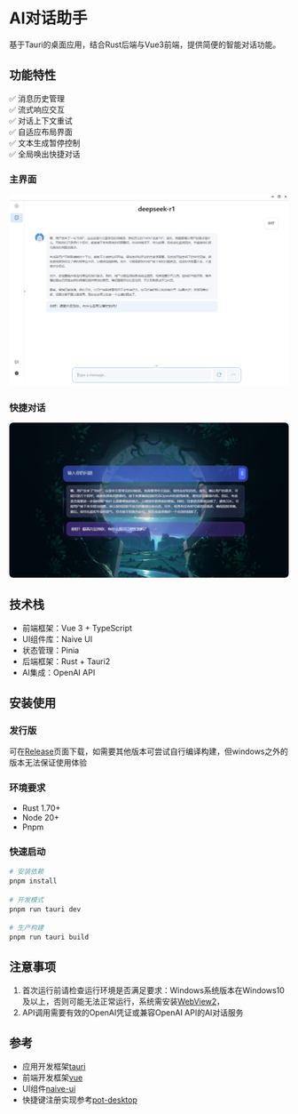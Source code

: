 # AI对话助手

基于Tauri的桌面应用，结合Rust后端与Vue3前端，提供简便的智能对话功能。

## 功能特性

✅ 消息历史管理  
✅ 流式响应交互  
✅ 对话上下文重试  
✅ 自适应布局界面  
✅ 文本生成暂停控制  
✅ 全局唤出快捷对话
### 主界面

![主界面](https://github.com/Yoak3n/ai-partner/blob/main/docs/main.png?raw=true)

### 快捷对话

![快捷对话](https://github.com/Yoak3n/ai-partner/blob/main/docs/dialog.png?raw=true)

## 技术栈

- 前端框架：Vue 3 + TypeScript
- UI组件库：Naive UI
- 状态管理：Pinia
- 后端框架：Rust + Tauri2
- AI集成：OpenAI API

## 安装使用
### 发行版
可在[Release](https://github.com/Yoak3n/ai-partner/releases)页面下载，如需要其他版本可尝试自行编译构建，但windows之外的版本无法保证使用体验

### 环境要求
- Rust 1.70+
- Node 20+
- Pnpm

### 快速启动
```bash
# 安装依赖
pnpm install

# 开发模式
pnpm run tauri dev

# 生产构建
pnpm run tauri build
```

## 注意事项
1. 首次运行前请检查运行环境是否满足要求：Windows系统版本在Windows10及以上，否则可能无法正常运行，系统需安装[WebView2](https://developer.microsoft.com/zh-cn/microsoft-edge/webview2/#download)，
2. API调用需要有效的OpenAI凭证或兼容OpenAI API的AI对话服务

## 参考
- 应用开发框架[tauri](https://tauri.app/)
- 前端开发框架[vue](https://v3.cn.vuejs.org/)
- UI组件[naive-ui](https://www.naiveui.com/zh-CN/os-theme)
- 快捷键注册实现参考[pot-desktop](https://github.com/pot-app/pot-desktop)
